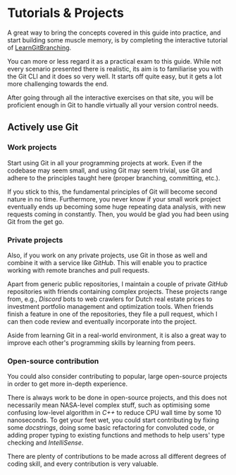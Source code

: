 # Tutorials & Projects

A great way to bring the concepts covered in this guide into practice, and start building some muscle memory, is by completing the interactive tutorial of [LearnGitBranching](https://learngitbranching.js.org/). 

You can more or less regard it as a practical exam to this guide. While not every scenario presented there is realistic, its aim is to familiarise you with the Git CLI and it does so very well. It starts off quite easy, but it gets a lot more challenging towards the end.

After going through all the interactive exercises on that site, you will be proficient enough in Git to handle virtually all your version control needs.

## Actively use Git

### Work projects

Start using Git in all your programming projects at work. Even if the codebase may seem small, and using Git may seem trivial, use Git and adhere to the principles taught here (proper branching, committing, etc.).

If you stick to this, the fundamental principles of Git will become second nature in no time. Furthermore, you never know if your small work project eventually ends up becoming some huge repeating data analysis, with new requests coming in constantly. Then, you would be glad you had been using Git from the get go.

### Private projects

Also, if you work on any private projects, use Git in those as well and combine it with a service like *GitHub*. This will enable you to practice working with remote branches and pull requests.

Apart from generic public repositories, I maintain a couple of private *GitHub* repositories with friends containing complex projects. These projects range from, e.g., *Discord* bots to web crawlers for Dutch real estate prices to investment portfolio management and optimization tools. When friends finish a feature in one of the repositories, they file a pull request, which I can then code review and eventually incorporate into the project.

Aside from learning Git in a real-world environment, it is also a great way to improve each other's programming skills by learning from peers.

### Open-source contribution

You could also consider contributing to popular, large open-source projects in order to get more in-depth experience. 

There is always work to be done in open-source projects, and this does not necessarily mean NASA-level complex stuff, such as optimising some confusing low-level algorithm in *C++* to reduce CPU wall time by some 10 nanoseconds. To get your feet wet, you could start contributing by fixing some *docstrings*, doing some basic refactoring for convoluted code, or adding proper typing to existing functions and methods to help users' type checking and *IntelliSense*.

There are plenty of contributions to be made across all different degrees of coding skill, and every contribution is very valuable.